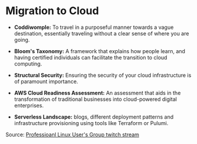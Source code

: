 # Migration to Cloud

- **Coddiwomple:** To travel in a purposeful manner towards a vague destination, essentially traveling without a clear sense of where you are going.

- **Bloom's Taxonomy:** A framework that explains how people learn, and having certified individuals can facilitate the transition to cloud computing.

- **Structural Security:** Ensuring the security of your cloud infrastructure is of paramount importance.

- **AWS Cloud Readiness Assessment:** An assessment that aids in the transformation of traditional businesses into cloud-powered digital enterprises.

- **Serverless Landscape:** blogs, different deployment patterns and infrastructure provisioning using tools like Terraform or Pulumi.

Source: [Professioanl Linux User's Group twitch stream](https://www.twitch.tv/het_tanis)


